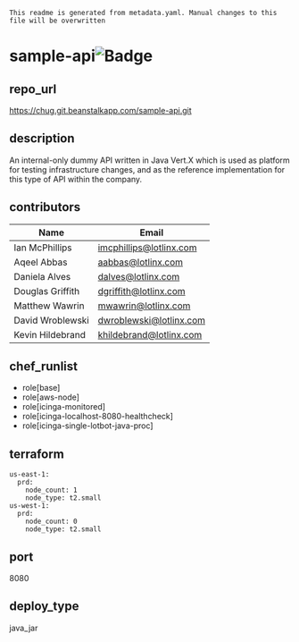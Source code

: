 ```
This readme is generated from metadata.yaml. Manual changes to this file will be overwritten
```

# sample-api![Badge](https://img.shields.io/badge/region-us-east-1-blue.svg)


## repo_url
  https://chug.git.beanstalkapp.com/sample-api.git

## description
  An internal-only dummy API written in Java Vert.X which is used as platform 
for testing infrastructure changes, and as the reference implementation for 
this type of API within the company.

## contributors 
| Name | Email |
| ---- | ---- |
|Ian McPhillips|imcphillips@lotlinx.com|
|Aqeel Abbas|aabbas@lotlinx.com|
|Daniela Alves|dalves@lotlinx.com|
|Douglas Griffith|dgriffith@lotlinx.com|
|Matthew Wawrin|mwawrin@lotlinx.com|
|David Wroblewski|dwroblewski@lotlinx.com|
|Kevin Hildebrand|khildebrand@lotlinx.com|


## chef_runlist 
- role[base] 
- role[aws-node] 
- role[icinga-monitored] 
- role[icinga-localhost-8080-healthcheck] 
- role[icinga-single-lotbot-java-proc] 

## terraform 
```
us-east-1: 
  prd: 
    node_count: 1 
    node_type: t2.small
us-west-1: 
  prd: 
    node_count: 0 
    node_type: t2.small
```

## port
  8080

## deploy_type
  java_jar

